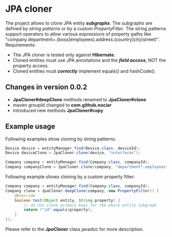 
# JPA cloner #

The project allows to clone JPA entity _**subgraphs**_. The subgraphs are defined by _string patterns_ or by a custom _PropertyFilter_. The string patterns support operators to allow various expressions of property paths like "company.department+.(boss|employees).address.(country|city|street)". Requirements:

- The JPA cloner is tested only against **Hibernate**.
- Cloned entities must use JPA annotations and the _**field access**_, NOT the property access.
- Cloned entities must _**correctly**_ implement equals() and hashCode().

## Changes in version 0.0.2 ##
- **JpaCloner#deepClone** methods renamed to **JpaCloner#clone**
- maven groupId changed to **com.github.nociar**
- introduced new methods **JpaCloner#copy**

## Example usage ##
Following examples show cloning by string patterns:

```java
Device device = entityManager.find(Device.class, deviceId);
Device deviceClone = JpaCloner.clone(device, "interfaces");
```

```java
Company company = entityManager.find(Company.class, companyId);
Company companyClone = JpaCloner.clone(company, "department*.employees");
```

Following example shows cloning by a custom property filter:
```java
Company company = entityManager.find(Company.class, companyId);
Company clone = JpaCloner.deepClone(company, new PropertyFilter() {
    @Override
    boolean test(Object entity, String property) {
        // do not clone primary keys for the whole entity subgraph
        return !"id".equals(property);
    }
});
```

Please refer to the _**JpaCloner**_ class javadoc for more description.